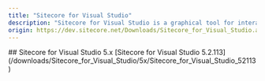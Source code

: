 ```yaml
---
title: "Sitecore for Visual Studio"
description: "Sitecore for Visual Studio is a graphical tool for interacting with SXP from within Visual Studio, an option for users less familiar with command line tools."
origin: https://dev.sitecore.net/Downloads/Sitecore_for_Visual_Studio.aspx
---
```


<Card variant='outlineRaised' px={0} mb={8}>
<CardHeader>
## Sitecore for Visual Studio 5.x
</CardHeader>
<CardBody>
[Sitecore for Visual Studio 5.2.113](/downloads/Sitecore_for_Visual_Studio/5x/Sitecore_for_Visual_Studio_52113)
</CardBody>          
</Card>